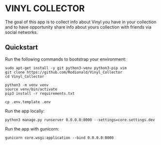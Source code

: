 # VINYL COLLECTOR

The goal of this app is to collect info about Vinyl you have in your collection and to have opportunity share info
about yours collection with friends via social networks.

## Quickstart

Run the following commands to bootstrap your environment:

    sudo apt-get install -y git python3-venv python3-pip vim
    git clone https://github.com/Rodionald/Vinyl_Collector
    cd Vinyl_Collector

    python3 -m venv venv
    source venv/bin/activate
    pip3 install -r requirements.txt

    cp .env.template .env


Run the app locally:

    python3 manage.py runserver 0.0.0.0:8000 --settings=core.settings.dev

Run the app with gunicorn:

    gunicorn core.wsgi:application --bind 0.0.0.0:8000